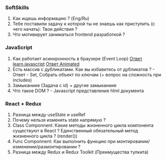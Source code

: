### SoftSkills
1. Как ищешь информацию ? (Eng/Ru)
2. Тебе поставили задачу к которой ты не знаешь как приступить (с чего начать): Твои действия ?
3. Что мотивирует заниматься frontend разработкой ?

### JavaScript
1. Как работает асинхронность в браузере (Event Loop)
  [Ответ learn.javascript](https://learn.javascript.ru/event-loop)
  [Ответ Animated](https://dev.to/lydiahallie/javascript-visualized-event-loop-3dif)
2. Есть массив с дубликатами. Как вы избавитесь от дубликатов ? - Ответ - Set, Собрать объект по ключам (+ вопрос на сложность при includes)
3. Замыканиие (Задача с id) + другие замыканиия
4. Что такое DOM ? - Javascript представление html документа

### React + Redux
1. Разница между useState и useRef 
2. Почему нельзя изменять state напрямую ?
3. Class Componnent: Какие методы жизненного цикла компонента существуют в React ? Единственный обязательный метод жизненного цикла ? (render())
4. Func Componnent: Как выполнить функцию при монтировании/изменении/размонтировании ?
5. Разница между Redux и Redux Toolkit (Преимущества тулкита)
